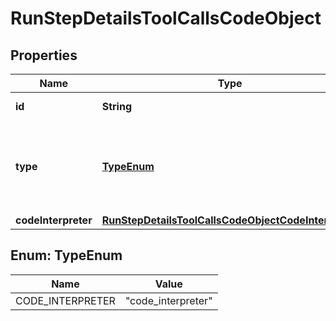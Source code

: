 # RunStepDetailsToolCallsCodeObject

## Properties
Name | Type | Description | Notes
------------ | ------------- | ------------- | -------------
**id** | **String** | The ID of the tool call. | 
**type** | [**TypeEnum**](#TypeEnum) | The type of tool call. This is always going to be &#x60;code_interpreter&#x60; for this type of tool call. | 
**codeInterpreter** | [**RunStepDetailsToolCallsCodeObjectCodeInterpreter**](RunStepDetailsToolCallsCodeObjectCodeInterpreter.md) |  | 

<a name="TypeEnum"></a>
## Enum: TypeEnum
Name | Value
---- | -----
CODE_INTERPRETER | &quot;code_interpreter&quot;
